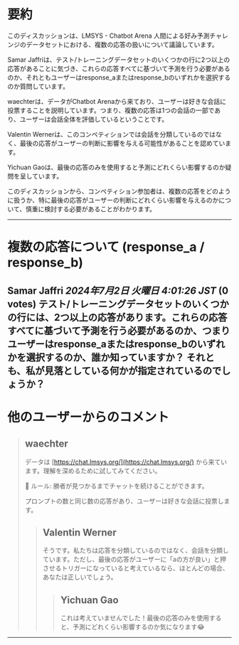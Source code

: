 # 要約 
このディスカッションは、LMSYS - Chatbot Arena 人間による好み予測チャレンジのデータセットにおける、複数の応答の扱いについて議論しています。

Samar Jaffriは、テスト/トレーニングデータセットのいくつかの行に2つ以上の応答があることに気づき、これらの応答すべてに基づいて予測を行う必要があるのか、それともユーザーはresponse_aまたはresponse_bのいずれかを選択するのか質問しています。

waechterは、データがChatbot Arenaから来ており、ユーザーは好きな会話に投票することを説明しています。つまり、複数の応答は1つの会話の一部であり、ユーザーは会話全体を評価しているということです。

Valentin Wernerは、このコンペティションでは会話を分類しているのではなく、最後の応答がユーザーの判断に影響を与える可能性があることを認めています。

Yichuan Gaoは、最後の応答のみを使用すると予測にどれくらい影響するのか疑問を呈しています。

このディスカッションから、コンペティション参加者は、複数の応答をどのように扱うか、特に最後の応答がユーザーの判断にどれくらい影響を与えるのかについて、慎重に検討する必要があることがわかります。


---
# 複数の応答について (response_a / response_b)
**Samar Jaffri** *2024年7月2日 火曜日 4:01:26 JST* (0 votes)
テスト/トレーニングデータセットのいくつかの行には、2つ以上の応答があります。これらの応答すべてに基づいて予測を行う必要があるのか、つまりユーザーはresponse_aまたはresponse_bのいずれかを選択するのか、誰か知っていますか？
それとも、私が見落としている何かが指定されているのでしょうか？
---
# 他のユーザーからのコメント
> ## waechter
> 
> データは [https://chat.lmsys.org/](https://chat.lmsys.org/) から来ています。理解を深めるために試してみてください。
> 
> 📜 ルール: 勝者が見つかるまでチャットを続けることができます。
> 
> プロンプトの数と同じ数の応答があり、ユーザーは好きな会話に投票します。
> 
> 
> 
> > ## Valentin Werner
> > 
> > そうです。私たちは応答を分類しているのではなく、会話を分類しています。ただし、最後の応答がユーザーに「aの方が良い」と押させるトリガーになっていると考えているなら、ほとんどの場合、あなたは正しいでしょう。
> > 
> > 
> > 
> > > ## Yichuan Gao
> > > 
> > > これは考えていませんでした！最後の応答のみを使用すると、予測にどれくらい影響するのか気になります😂
> > > 
> > > 
> > > 
--- 

